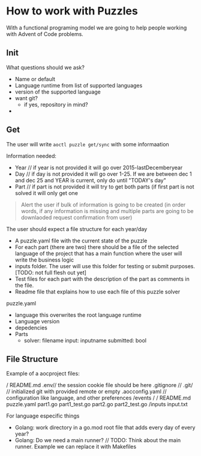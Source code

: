 # How to work with Puzzles

With a functional programing model we are going to help people working with Advent of Code problems.

## Init

What questions should we ask?
- Name or default
- Language runtime from list of supported languages
- version of the supported language
- want git? 
    - if yes, repository in mind?
- 

## Get
The user will write `aoctl puzzle get/sync` with some informaation

Information needed:
- Year // if year is not provided it will go over 2015-lastDecemberyear
- Day // if day is not provided it will go over 1-25. If we are between dec 1 and dec 25 and YEAR is current, only do until "TODAY's day"
- Part // if part is not provided it will try to get both parts (if first part is not solved it will only get one

> Alert the user if bulk of information is going to be created (in order words, if any information is missing and multiple parts are going to be downlaoded request confirmation from user)

The user should expect a file structure for each year/day

- A puzzle.yaml file with the current state of the puzzle
- For each part (there are two) there should be a file of the selected language of the project that has a main function where the user will write the business logic
- inputs folder. The user will use this folder for testing or submit purposes. [TODO: not full flesh out yet]
- Test files for each part with the description of the part as comments in the file.
- Readme file that explains how to use each file of this puzzle solver

puzzle.yaml
- language this overwrites the root language runtime
- Language version
- depedencies
- Parts
    - solver: filename
      input: inputname
      submitted: bool

## File Structure 

Example of a aocproject files:

/<custom-name-for-project>
     README.md
    .env// the session cookie file should be here
    .gitignore // 
    .git/ // initialized git with provided remote or empty
    .aocconfig.yaml // configuration like language, and other preferences
    /events
        /<year>
            /<day>
                README.md
                puzzle.yaml
                part1.go
                part1_test.go
                part2.go
                part2_test.go
                /inputs
                    input.txt

For language especific things
- Golang: work directory in a go.mod root file that adds every day of every year?
- Golang: Do we need a main runner? // TODO: Think about the main runner. Example we can replace it with Makefiles

